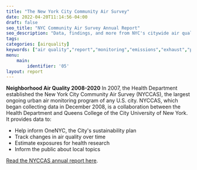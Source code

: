 ```yaml
---
title: "The New York City Community Air Survey"
date: 2022-04-20T11:14:56-04:00
draft: false
seo_title: "NYC Community Air Survey Annual Report"
seo_description: "Data, findings, and more from NYC's citywide air quality monitoring program."
tags: 
categories: [airquality]
keywords: ["air quality","report","monitoring","emissions","exhaust","pm2.5","pollutants"]
menu:
    main:
        identifier: '05'
layout: report
---
```


**Neighborhood Air Quality 2008-2020**
In 2007, the Health Department established the New York City Community Air Survey (NYCCAS), the largest ongoing urban air monitoring program of any U.S. city. NYCCAS, which began collecting data in December 2008, is a collaboration between the Health Department and Queens College of the City University of New York. It provides data to:
- Help inform OneNYC, the City's sustainability plan
- Track changes in air quality over time
- Estimate exposures for health research
- Inform the public about local topics

[Read the NYCCAS annual report here](https://nyccas.cityofnewyork.us/nyccas2022/report/3).

<br><br>